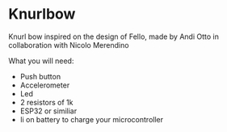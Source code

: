 # Knurlbow
Knurl bow inspired on the design of Fello, made by Andi Otto in collaboration with Nicolo Merendino


What you will need:

* Push button
* Accelerometer
* Led
* 2 resistors of 1k
* ESP32 or similiar
* li on battery to charge your microcontroller
